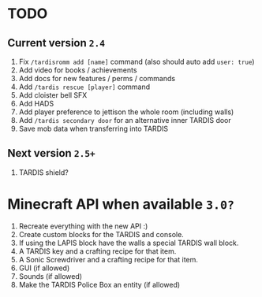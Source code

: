 # TODO

## Current version `2.4`
1. Fix `/tardisromm add [name]` command (also should auto add `user: true`)
2. Add video for books / achievements
3. Add docs for new features / perms / commands
4. Add `/tardis rescue [player]` command
5. Add cloister bell SFX
6. Add HADS
7. Add player preference to jettison the whole room (including walls)
8. Add `/tardis secondary door` for an alternative inner TARDIS door
9. Save mob data when transferring into TARDIS

## Next version `2.5+`
1. TARDIS shield?

# Minecraft API when available `3.0?`
1. Recreate everything with the new API :)
2. Create custom blocks for the TARDIS and console.
3. If using the LAPIS block have the walls a special TARDIS wall block.
4. A TARDIS key and a crafting recipe for that item.
5. A Sonic Screwdriver and a crafting recipe for that item.
6. GUI (if allowed)
7. Sounds (if allowed)
8. Make the TARDIS Police Box an entity (if allowed)
